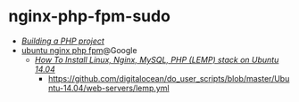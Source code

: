 # nginx-php-fpm-sudo

* [*Building a PHP project*](https://docs.travis-ci.com/user/languages/php/)
* [ubuntu nginx php fpm](https://www.google.com/search?q=ubuntu+nginx+php+fpm)@Google
  * [*How To Install Linux, Nginx, MySQL, PHP (LEMP) stack on Ubuntu 14.04*](https://www.digitalocean.com/community/tutorials/how-to-install-linux-nginx-mysql-php-lemp-stack-on-ubuntu-14-04)
    * https://github.com/digitalocean/do_user_scripts/blob/master/Ubuntu-14.04/web-servers/lemp.yml
